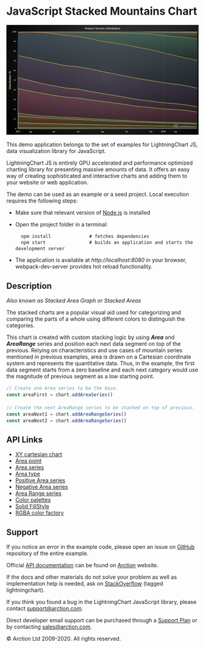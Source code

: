 # JavaScript Stacked Mountains Chart

![JavaScript Stacked Mountains Chart](stackedMountains.png)

This demo application belongs to the set of examples for LightningChart JS, data visualization library for JavaScript.

LightningChart JS is entirely GPU accelerated and performance optimized charting library for presenting massive amounts of data. It offers an easy way of creating sophisticated and interactive charts and adding them to your website or web application.

The demo can be used as an example or a seed project. Local execution requires the following steps:

- Make sure that relevant version of [Node.js](https://nodejs.org/en/download/) is installed
- Open the project folder in a terminal:

        npm install              # fetches dependencies
        npm start                # builds an application and starts the development server

- The application is available at *http://localhost:8080* in your browser, webpack-dev-server provides hot reload functionality.


## Description

*Also known as Stacked Area Graph or Stacked Areas*

The stacked charts are a popular visual aid used for categorizing and comparing the parts of a whole using different colors to distinguish the categories.

This chart is created with custom stacking logic by using ***Area*** and ***AreaRange*** series and position each next data segment on top of the previous. Relying on characteristics and use cases of mountain series mentioned in previous examples, area is drawn on a Cartesian coordinate system and represents the quantitative data. Thus, in the example, the first data segment starts from a zero baseline and each next category would use the magnitude of previous segment as a low starting point.

```javascript
// Create one Area series to be the base.
const areaFirst = chart.addAreaSeries()

// Create the next AreaRange series to be stacked on top of previous.
const areaNext1 = chart.addAreaRangeSeries()
const areaNext2 = chart.addAreaRangeSeries()
```


## API Links

* [XY cartesian chart]
* [Area point]
* [Area series]
* [Area type]
* [Positive Area series]
* [Negative Area series]
* [Area Range series]
* [Color palettes]
* [Solid FillStyle]
* [RGBA color factory]


## Support

If you notice an error in the example code, please open an issue on [GitHub][0] repository of the entire example.

Official [API documentation][1] can be found on [Arction][2] website.

If the docs and other materials do not solve your problem as well as implementation help is needed, ask on [StackOverflow][3] (tagged lightningchart).

If you think you found a bug in the LightningChart JavaScript library, please contact support@arction.com.

Direct developer email support can be purchased through a [Support Plan][4] or by contacting sales@arction.com.

[0]: https://github.com/Arction/
[1]: https://www.arction.com/lightningchart-js-api-documentation/
[2]: https://www.arction.com
[3]: https://stackoverflow.com/questions/tagged/lightningchart
[4]: https://www.arction.com/support-services/

© Arction Ltd 2009-2020. All rights reserved.


[XY cartesian chart]: https://www.arction.com/lightningchart-js-api-documentation/v3.3.0/classes/chartxy.html
[Area point]: https://www.arction.com/lightningchart-js-api-documentation/v3.3.0/interfaces/areapoint.html
[Area series]: https://www.arction.com/lightningchart-js-api-documentation/v3.3.0/classes/chartxy.html#addareaseries
[Area type]: https://www.arction.com/lightningchart-js-api-documentation/v3.3.0/globals.html#areaseriestypes
[Positive Area series]: https://www.arction.com/lightningchart-js-api-documentation/v3.3.0/classes/areaseriespositive.html
[Negative Area series]: https://www.arction.com/lightningchart-js-api-documentation/v3.3.0/classes/areaseriesnegative.html
[Area Range series]: https://www.arction.com/lightningchart-js-api-documentation/v3.3.0/classes/arearangeseries.html
[Color palettes]: https://www.arction.com/lightningchart-js-api-documentation/v3.3.0/globals.html#colorpalettes
[Solid FillStyle]: https://www.arction.com/lightningchart-js-api-documentation/v3.3.0/classes/solidfill.html
[RGBA color factory]: https://www.arction.com/lightningchart-js-api-documentation/v3.3.0/globals.html#colorrgba

